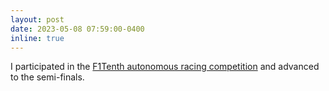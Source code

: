 ```yaml
---
layout: post
date: 2023-05-08 07:59:00-0400
inline: true
---
```


I participated in the [F1Tenth autonomous racing competition](./projects/misc_f110) and advanced to the semi-finals.
